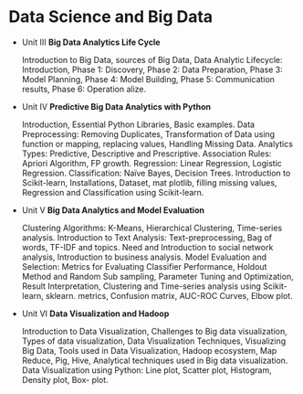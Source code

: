 # Data Science and Big Data

*   Unit III **Big Data Analytics Life Cycle**

    Introduction to Big Data, sources of Big Data, Data Analytic Lifecycle: Introduction, Phase 1:
    Discovery, Phase 2: Data Preparation, Phase 3: Model Planning, Phase 4: Model Building, Phase 5:
    Communication results, Phase 6: Operation alize.

*   Unit IV **Predictive Big Data Analytics with Python**

    Introduction, Essential Python Libraries, Basic examples. Data Preprocessing: Removing
    Duplicates, Transformation of Data using function or mapping, replacing values, Handling Missing
    Data. Analytics Types: Predictive, Descriptive and Prescriptive. Association Rules: Apriori
    Algorithm, FP growth. Regression: Linear Regression, Logistic Regression. Classification: Naïve
    Bayes, Decision Trees. Introduction to Scikit-learn, Installations, Dataset, mat plotlib, filling
    missing values, Regression and Classification using Scikit-learn.

*   Unit V **Big Data Analytics and Model Evaluation**

    Clustering Algorithms: K-Means, Hierarchical Clustering, Time-series analysis. Introduction to
    Text Analysis: Text-preprocessing, Bag of words, TF-IDF and topics. Need and Introduction to
    social network analysis, Introduction to business analysis. Model Evaluation and Selection: Metrics
    for Evaluating Classifier Performance, Holdout Method and Random Sub sampling, Parameter
    Tuning and Optimization, Result Interpretation, Clustering and Time-series analysis using Scikit-
    learn, sklearn. metrics, Confusion matrix, AUC-ROC Curves, Elbow plot.

*   Unit VI **Data Visualization and Hadoop**

    Introduction to Data Visualization, Challenges to Big data visualization, Types of data visualization,
    Data Visualization Techniques, Visualizing Big Data, Tools used in Data Visualization, Hadoop
    ecosystem, Map Reduce, Pig, Hive, Analytical techniques used in Big data visualization. Data
    Visualization using Python: Line plot, Scatter plot, Histogram, Density plot, Box- plot.
